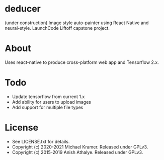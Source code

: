 # deducer
(under construction) Image style auto-painter using React Native and neural-style. LaunchCode Liftoff capstone project.

# About
Uses react-native to produce cross-platform web app and Tensorflow 2.x.

# Todo
* Update tensorflow from current 1.x
* Add ability for users to upload images
* Add support for multiple file types

# License
* See LICENSE.txt for details.
* Copyright (c) 2020-2021 Michael Kramer. Released under GPLv3.
* Copyright (c) 2015-2019 Anish Athalye. Released under GPLv3.

